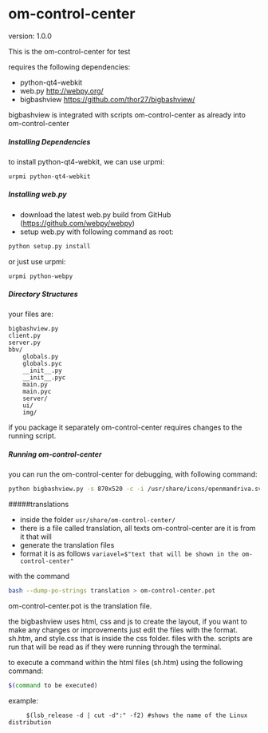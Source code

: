 om-control-center
===========

version: 1.0.0

This is the om-control-center for test

requires the following dependencies:

- python-qt4-webkit
- web.py http://webpy.org/
- bigbashview https://github.com/thor27/bigbashview/

bigbashview is integrated with scripts om-control-center as already into om-control-center

##### Installing Dependencies
to install python-qt4-webkit, we can use urpmi:
```sh
urpmi python-qt4-webkit
```

##### Installing web.py
* download the latest web.py build from GitHub (https://github.com/webpy/webpy)
* setup web.py with following command as root:
```sh
python setup.py install
``` 

or just use urpmi:
```sh
urpmi python-webpy
```

##### Directory Structures
your files are:
```
bigbashview.py
client.py
server.py
bbv/
    globals.py
    globals.pyc
    __init__.py
    __init__.pyc
    main.py
    main.pyc
    server/
    ui/
    img/
```

if you package it separately om-control-center requires changes to the running script.

##### Running om-control-center
you can run the om-control-center for debugging, with following command:
```sh
python bigbashview.py -s 870x520 -c -i /usr/share/icons/openmandriva.svg index.sh.htm 2> /dev/null;
```

#####translations
* inside the folder ```usr/share/om-control-center/ ```
* there is a file called translation, all texts om-control-center are it is from it that will 
* generate the translation files
* format it is as follows
```variavel=$"text that will be shown in the om-control-center"```

with the command
```sh
bash --dump-po-strings translation > om-control-center.pot
```

om-control-center.pot is the translation file.

the bigbashview uses html, css and js to create the layout, if you want to make any changes or improvements
just edit the files with the format. sh.htm, and style.css that is inside the css folder.
files with the. scripts are run that will be read as if they were running through the terminal.

to execute a command within the html files (sh.htm) using the following command:
```sh
$(command to be executed)
```

example: 
```
     $(lsb_release -d | cut -d":" -f2) #shows the name of the Linux distribution
```      

